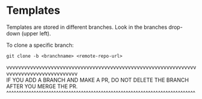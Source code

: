 # Templates

Templates are stored in different branches. Look in the branches drop-down (upper left).

To clone a specific branch:
```
git clone -b <branchname> <remote-repo-url>
```

vvvvvvvvvvvvvvvvvvvvvvvvvvvvvvvvvvvvvvvvvvvvvvvvvvvvvvvvvvvvvvvvvvvvvvvvvvvvvvvvvvvvvvvv  
IF YOU ADD A BRANCH AND MAKE A PR, DO NOT DELETE THE BRANCH AFTER YOU MERGE THE PR.
^^^^^^^^^^^^^^^^^^^^^^^^^^^^^^^^^^^^^^^^^^^^^^^^^^^^^^^^^^^^^^^^^^^^^^^^^^^^
